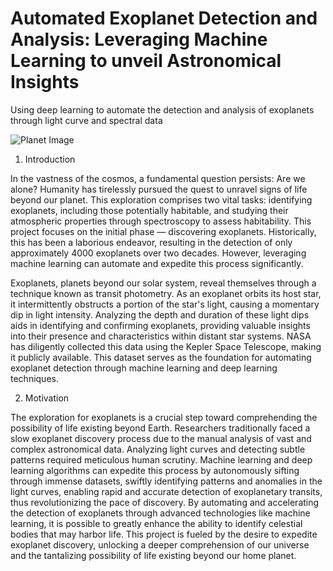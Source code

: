 # Automated Exoplanet Detection and Analysis: Leveraging Machine Learning to unveil Astronomical Insights
Using deep learning to automate the detection and analysis of exoplanets through light curve and spectral data

![Planet Image](https://i.pinimg.com/originals/03/d1/b8/03d1b89dbb6367781e625452f4146500.jpg)


1. Introduction
   
In the vastness of the cosmos, a fundamental question persists: Are we alone? Humanity has tirelessly pursued the quest to unravel signs of life beyond our planet. This exploration comprises two vital tasks: identifying exoplanets, including those potentially habitable, and studying their atmospheric properties through spectroscopy to assess habitability. This project focuses on the initial phase — discovering exoplanets. Historically, this has been a laborious endeavor, resulting in the detection of only approximately 4000 exoplanets over two decades. However, leveraging machine learning can automate and expedite this process significantly.

Exoplanets, planets beyond our solar system, reveal themselves through a technique known as transit photometry. As an exoplanet orbits its host star, it intermittently obstructs a portion of the star's light, causing a momentary dip in light intensity. Analyzing the depth and duration of these light dips aids in identifying and confirming exoplanets, providing valuable insights into their presence and characteristics within distant star systems. NASA has diligently collected this data using the Kepler Space Telescope, making it publicly available. This dataset serves as the foundation for automating exoplanet detection through machine learning and deep learning techniques.

2. Motivation

The exploration for exoplanets is a crucial step toward comprehending the possibility of life existing beyond Earth. Researchers traditionally faced a slow exoplanet discovery process due to the manual analysis of vast and complex astronomical data. Analyzing light curves and detecting subtle patterns required meticulous human scrutiny. Machine learning and deep learning algorithms can expedite this process by autonomously sifting through immense datasets, swiftly identifying patterns and anomalies in the light curves, enabling rapid and accurate detection of exoplanetary transits, thus revolutionizing the pace of discovery. By automating and accelerating the detection of exoplanets through advanced technologies like machine learning, it is possible to  greatly enhance the ability to identify celestial bodies that may harbor life. This project is fueled by the desire to expedite exoplanet discovery, unlocking a deeper comprehension of our universe and the tantalizing possibility of life existing beyond our home planet.

